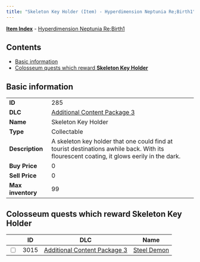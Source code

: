 ```yaml
---
title: "Skeleton Key Holder (Item) - Hyperdimension Neptunia Re;Birth1"
---
```


[**Item Index**](/neptunia/rb1/item/index.html) - [Hyperdimension Neptunia Re;Birth1](/neptunia/rb1)

## Contents

- [Basic information](#basic-information)
- [Colosseum quests which reward **Skeleton Key Holder**](#colosseum-quests-which-reward-skeleton-key-holder)

## Basic information

|   |   |
| -- | -- |
| **ID** | 285 |
| **DLC** | [Additional Content Package 3](/neptunia/rb1/dlc/12-pack3.html) |
| **Name** | Skeleton Key Holder |
| **Type** | Collectable |
| **Description** | A skeleton key holder that one could find at tourist destinations awhile back. With its flourescent coating, it glows eerily in the dark. |
| **Buy Price** | 0 |
| **Sell Price** | 0 |
| **Max inventory** | 99 |


## Colosseum quests which reward **Skeleton Key Holder**

|    | ID | DLC | Name |
| -- | -- | --- | ---- |
| <input type="checkbox" id="rb1-colosseum-12-3015" class="trackbox" /> | 3015 | [Additional Content Package 3](/neptunia/rb1/dlc/12-pack3.html) | [Steel Demon](/neptunia/rb1/colosseum/12-3015-steel-demon.html) |
